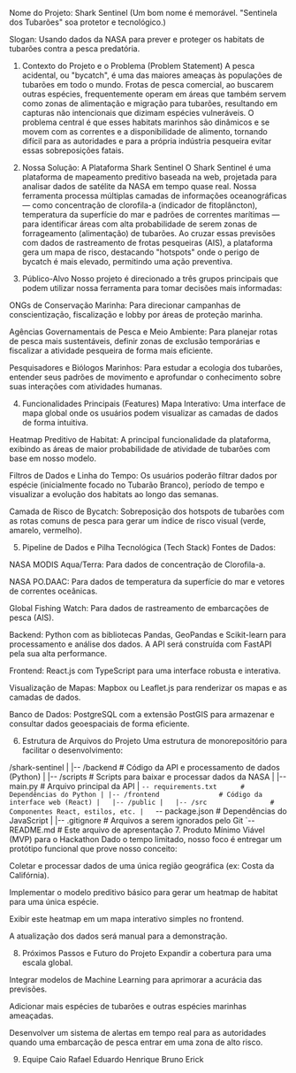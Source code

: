 Nome do Projeto: Shark Sentinel
(Um bom nome é memorável. "Sentinela dos Tubarões" soa protetor e tecnológico.)

Slogan: Usando dados da NASA para prever e proteger os habitats de tubarões contra a pesca predatória.

1. Contexto do Projeto e o Problema (Problem Statement)
A pesca acidental, ou "bycatch", é uma das maiores ameaças às populações de tubarões em todo o mundo. Frotas de pesca comercial, ao buscarem outras espécies, frequentemente operam em áreas que também servem como zonas de alimentação e migração para tubarões, resultando em capturas não intencionais que dizimam espécies vulneráveis. O problema central é que esses habitats marinhos são dinâmicos e se movem com as correntes e a disponibilidade de alimento, tornando difícil para as autoridades e para a própria indústria pesqueira evitar essas sobreposições fatais.

2. Nossa Solução: A Plataforma Shark Sentinel
O Shark Sentinel é uma plataforma de mapeamento preditivo baseada na web, projetada para analisar dados de satélite da NASA em tempo quase real. Nossa ferramenta processa múltiplas camadas de informações oceanográficas — como concentração de clorofila-a (indicador de fitoplâncton), temperatura da superfície do mar e padrões de correntes marítimas — para identificar áreas com alta probabilidade de serem zonas de forrageamento (alimentação) de tubarões. Ao cruzar essas previsões com dados de rastreamento de frotas pesqueiras (AIS), a plataforma gera um mapa de risco, destacando "hotspots" onde o perigo de bycatch é mais elevado, permitindo uma ação preventiva.

3. Público-Alvo
Nosso projeto é direcionado a três grupos principais que podem utilizar nossa ferramenta para tomar decisões mais informadas:

ONGs de Conservação Marinha: Para direcionar campanhas de conscientização, fiscalização e lobby por áreas de proteção marinha.

Agências Governamentais de Pesca e Meio Ambiente: Para planejar rotas de pesca mais sustentáveis, definir zonas de exclusão temporárias e fiscalizar a atividade pesqueira de forma mais eficiente.

Pesquisadores e Biólogos Marinhos: Para estudar a ecologia dos tubarões, entender seus padrões de movimento e aprofundar o conhecimento sobre suas interações com atividades humanas.

4. Funcionalidades Principais (Features)
Mapa Interativo: Uma interface de mapa global onde os usuários podem visualizar as camadas de dados de forma intuitiva.

Heatmap Preditivo de Habitat: A principal funcionalidade da plataforma, exibindo as áreas de maior probabilidade de atividade de tubarões com base em nosso modelo.

Filtros de Dados e Linha do Tempo: Os usuários poderão filtrar dados por espécie (inicialmente focado no Tubarão Branco), período de tempo e visualizar a evolução dos habitats ao longo das semanas.

Camada de Risco de Bycatch: Sobreposição dos hotspots de tubarões com as rotas comuns de pesca para gerar um índice de risco visual (verde, amarelo, vermelho).

5. Pipeline de Dados e Pilha Tecnológica (Tech Stack)
Fontes de Dados:

NASA MODIS Aqua/Terra: Para dados de concentração de Clorofila-a.

NASA PO.DAAC: Para dados de temperatura da superfície do mar e vetores de correntes oceânicas.

Global Fishing Watch: Para dados de rastreamento de embarcações de pesca (AIS).

Backend: Python com as bibliotecas Pandas, GeoPandas e Scikit-learn para processamento e análise dos dados. A API será construída com FastAPI pela sua alta performance.

Frontend: React.js com TypeScript para uma interface robusta e interativa.

Visualização de Mapas: Mapbox ou Leaflet.js para renderizar os mapas e as camadas de dados.

Banco de Dados: PostgreSQL com a extensão PostGIS para armazenar e consultar dados geoespaciais de forma eficiente.

6. Estrutura de Arquivos do Projeto
Uma estrutura de monorepositório para facilitar o desenvolvimento:

/shark-sentinel
|
|-- /backend                # Código da API e processamento de dados (Python)
|   |-- /scripts            # Scripts para baixar e processar dados da NASA
|   |-- main.py             # Arquivo principal da API
|   `-- requirements.txt      # Dependências do Python
|
|-- /frontend               # Código da interface web (React)
|   |-- /public
|   |-- /src                # Componentes React, estilos, etc.
|   `-- package.json        # Dependências do JavaScript
|
|-- .gitignore              # Arquivos a serem ignorados pelo Git
`-- README.md               # Este arquivo de apresentação
7. Produto Mínimo Viável (MVP) para o Hackathon
Dado o tempo limitado, nosso foco é entregar um protótipo funcional que prove nosso conceito:

Coletar e processar dados de uma única região geográfica (ex: Costa da Califórnia).

Implementar o modelo preditivo básico para gerar um heatmap de habitat para uma única espécie.

Exibir este heatmap em um mapa interativo simples no frontend.

A atualização dos dados será manual para a demonstração.

8. Próximos Passos e Futuro do Projeto
Expandir a cobertura para uma escala global.

Integrar modelos de Machine Learning para aprimorar a acurácia das previsões.

Adicionar mais espécies de tubarões e outras espécies marinhas ameaçadas.

Desenvolver um sistema de alertas em tempo real para as autoridades quando uma embarcação de pesca entrar em uma zona de alto risco.

9. Equipe
Caio 
Rafael
Eduardo
Henrique
Bruno
Erick




